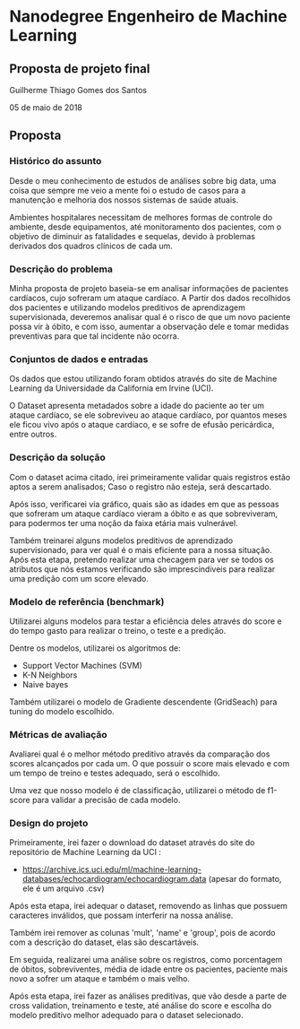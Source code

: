 # Nanodegree Engenheiro de Machine Learning
## Proposta de projeto final
Guilherme Thiago Gomes dos Santos

05 de  maio de 2018 

## Proposta

### Histórico do assunto
Desde o meu conhecimento de estudos de análises sobre big data, uma coisa que sempre me veio a mente foi o estudo de casos para a manutenção e melhoria dos nossos sistemas de saúde atuais. 

Ambientes hospitalares necessitam de melhores formas de controle do ambiente, desde equipamentos, até monitoramento dos pacientes, com o objetivo de diminuir as fatalidades e sequelas, devido à problemas derivados dos quadros clínicos de cada um.

### Descrição do problema
Minha proposta de projeto baseia-se em analisar informações de pacientes cardíacos, cujo sofreram um ataque cardíaco. A Partir dos dados recolhidos dos pacientes e utilizando modelos preditivos de aprendizagem supervisionada, deveremos analisar qual é o risco de que um novo paciente possa vir à óbito, e com isso, aumentar a observação dele e tomar medidas preventivas para que tal incidente não ocorra.

### Conjuntos de dados e entradas
Os dados que estou utilizando foram obtidos através do site de Machine Learning da Universidade da California em Irvine (UCI).

O Dataset apresenta metadados sobre a idade do paciente ao ter um ataque cardíaco, se ele sobreviveu ao ataque cardíaco, por quantos meses ele ficou vivo após o ataque cardíaco, e se sofre de efusão pericárdica, entre outros.

### Descrição da solução

Com o dataset acima citado, irei primeiramente validar quais registros estão aptos a serem analisados; Caso o registro não esteja, será descartado.

Após isso, verificarei via gráfico, quais são as idades em que as pessoas que sofreram um ataque cardíaco vieram a óbito e as que sobreviveram, para podermos ter uma noção da faixa etária mais vulnerável.

Também treinarei alguns modelos preditivos de aprendizado supervisionado, para ver qual é o mais eficiente para a nossa situação. Após esta etapa, pretendo realizar uma checagem para ver se todos os atributos que nós estamos verificando são imprescindiveis para realizar uma predição com um score elevado.

### Modelo de referência (benchmark)

Utilizarei alguns modelos para testar a eficiência deles através do score e do tempo gasto para realizar o treino, o teste e a predição.

Dentre os modelos, utilizarei os algoritmos de:
- Support Vector Machines (SVM)
- K-N Neighbors 
- Naive bayes

Também utilizarei o modelo de Gradiente descendente (GridSeach) para tuning do modelo escolhido.

### Métricas de avaliação

Avaliarei qual é o melhor método preditivo através da comparação dos scores alcançados por cada um. O que possuir o score mais elevado e com um tempo de treino e testes adequado, será o escolhido.

Uma vez que nosso modelo é de classificação, utilizarei o método de f1-score para validar a precisão de cada modelo.

### Design do projeto

Primeiramente, irei fazer o download do dataset através do site do repositório de Machine Learning da UCI :

- https://archive.ics.uci.edu/ml/machine-learning-databases/echocardiogram/echocardiogram.data
(apesar do formato, ele é um arquivo .csv)

Após esta etapa, irei adequar o dataset, removendo as linhas que possuem caracteres inválidos, que possam interferir na nossa análise.

Também irei remover as colunas 'mult', 'name' e 'group', pois de acordo com a descrição do dataset, elas são descartáveis. 

Em seguida, realizarei uma análise sobre os registros, como porcentagem de óbitos, sobreviventes, média de idade entre os pacientes, paciente mais novo a sofrer um ataque e também o mais velho.

Após esta etapa, irei fazer as análises preditivas, que vão desde a parte de cross validation, treinamento e teste, até análise do score e escolha do modelo preditivo melhor adequado para o dataset selecionado.